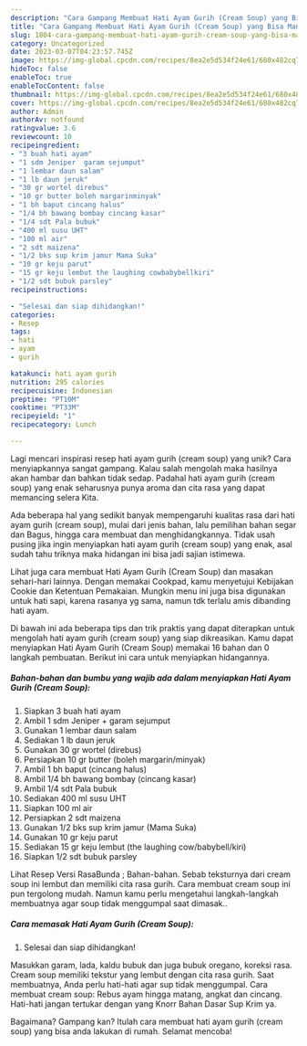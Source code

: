 ```yaml
---
description: "Cara Gampang Membuat Hati Ayam Gurih (Cream Soup) yang Bisa Manjain Lidah"
title: "Cara Gampang Membuat Hati Ayam Gurih (Cream Soup) yang Bisa Manjain Lidah"
slug: 1804-cara-gampang-membuat-hati-ayam-gurih-cream-soup-yang-bisa-manjain-lidah
category: Uncategorized
date: 2023-03-07T04:23:57.745Z
image: https://img-global.cpcdn.com/recipes/8ea2e5d534f24e61/680x482cq70/hati-ayam-gurih-cream-soup-foto-resep-utama.jpg
hideToc: false
enableToc: true
enableTocContent: false
thumbnail: https://img-global.cpcdn.com/recipes/8ea2e5d534f24e61/680x482cq70/hati-ayam-gurih-cream-soup-foto-resep-utama.jpg
cover: https://img-global.cpcdn.com/recipes/8ea2e5d534f24e61/680x482cq70/hati-ayam-gurih-cream-soup-foto-resep-utama.jpg
author: Admin
authorAv: notfound
ratingvalue: 3.6
reviewcount: 10
recipeingredient:
- "3 buah hati ayam"
- "1 sdm Jeniper  garam sejumput"
- "1 lembar daun salam"
- "1 lb daun jeruk"
- "30 gr wortel direbus"
- "10 gr butter boleh margarinminyak"
- "1 bh baput cincang halus"
- "1/4 bh bawang bombay cincang kasar"
- "1/4 sdt Pala bubuk"
- "400 ml susu UHT"
- "100 ml air"
- "2 sdt maizena"
- "1/2 bks sup krim jamur Mama Suka"
- "10 gr keju parut"
- "15 gr keju lembut the laughing cowbabybellkiri"
- "1/2 sdt bubuk parsley"
recipeinstructions:

- "Selesai dan siap dihidangkan!"
categories:
- Resep
tags:
- hati
- ayam
- gurih

katakunci: hati ayam gurih 
nutrition: 295 calories
recipecuisine: Indonesian
preptime: "PT10M"
cooktime: "PT33M"
recipeyield: "1"
recipecategory: Lunch

---
```





Lagi mencari inspirasi resep hati ayam gurih (cream soup) yang unik? Cara menyiapkannya sangat gampang. Kalau salah mengolah maka hasilnya akan hambar dan bahkan tidak sedap. Padahal hati ayam gurih (cream soup) yang enak seharusnya punya aroma dan cita rasa yang dapat memancing selera Kita.





Ada beberapa hal yang sedikit banyak mempengaruhi kualitas rasa dari hati ayam gurih (cream soup), mulai dari jenis bahan, lalu pemilihan bahan segar dan Bagus, hingga cara membuat dan menghidangkannya. Tidak usah pusing jika ingin menyiapkan hati ayam gurih (cream soup) yang enak,      asal sudah tahu triknya maka hidangan ini bisa jadi sajian istimewa.














Lihat juga cara membuat Hati Ayam Gurih (Cream Soup) dan masakan sehari-hari lainnya. Dengan memakai Cookpad, kamu menyetujui Kebijakan Cookie dan Ketentuan Pemakaian. Mungkin menu ini juga bisa digunakan untuk hati sapi, karena rasanya yg sama, namun tdk terlalu amis dibanding hati ayam.






Di bawah ini ada beberapa tips dan trik praktis yang dapat diterapkan untuk mengolah hati ayam gurih (cream soup) yang siap dikreasikan. Kamu dapat menyiapkan Hati Ayam Gurih (Cream Soup) memakai 16 bahan dan 0 langkah pembuatan. Berikut ini cara untuk menyiapkan hidangannya.

<!--inarticleads1-->

##### Bahan-bahan dan bumbu yang wajib ada dalam menyiapkan Hati Ayam Gurih (Cream Soup):

1. Siapkan 3 buah hati ayam
1. Ambil 1 sdm Jeniper + garam sejumput
1. Gunakan 1 lembar daun salam
1. Sediakan 1 lb daun jeruk
1. Gunakan 30 gr wortel (direbus)
1. Persiapkan 10 gr butter (boleh margarin/minyak)
1. Ambil 1 bh baput (cincang halus)
1. Ambil 1/4 bh bawang bombay (cincang kasar)
1. Ambil 1/4 sdt Pala bubuk
1. Sediakan 400 ml susu UHT
1. Siapkan 100 ml air
1. Persiapkan 2 sdt maizena
1. Gunakan 1/2 bks sup krim jamur (Mama Suka)
1. Gunakan 10 gr keju parut
1. Sediakan 15 gr keju lembut (the laughing cow/babybell/kiri)
1. Siapkan 1/2 sdt bubuk parsley


Lihat Resep Versi RasaBunda ; Bahan-bahan. Sebab teksturnya dari cream soup ini lembut dan memiliki cita rasa gurih. Cara membuat cream soup ini pun tergolong mudah. Namun kamu perlu mengetahui langkah-langkah membuatnya agar soup tidak menggumpal saat dimasak.. 

<!--inarticleads2-->

##### Cara memasak Hati Ayam Gurih (Cream Soup):


1. Selesai dan siap dihidangkan!

Masukkan garam, lada, kaldu bubuk dan juga bubuk oregano, koreksi rasa. Cream soup memiliki tekstur yang lembut dengan cita rasa gurih. Saat membuatnya, Anda perlu hati-hati agar sup tidak menggumpal. Cara membuat cream soup: Rebus ayam hingga matang, angkat dan cincang. Hati-hati jangan tertukar dengan yang Knorr Bahan Dasar Sup Krim ya. 

Bagaimana? Gampang kan? Itulah cara membuat hati ayam gurih (cream soup) yang bisa anda lakukan di rumah. Selamat mencoba!
